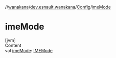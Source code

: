 //[wanakana](../../index.md)/[dev.esnault.wanakana](../index.md)/[Config](index.md)/[imeMode](ime-mode.md)



# imeMode  
[jvm]  
Content  
val [imeMode](ime-mode.md): [IMEMode](../-i-m-e-mode/index.md)  



